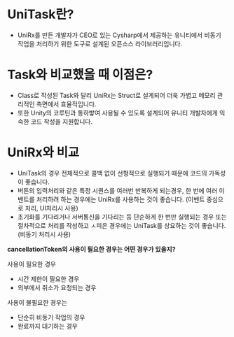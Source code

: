 # UniTask란?

- UniRx를 만든 개발자가 CEO로 있는 Cysharp에서 제공하는 유니티에서 비동기 작업을 처리하기 위한 도구로 설계된 오픈소스 라이브러리입니다.

# Task와 비교했을 때 이점은?

- Class로 작성된 Task와 달리 UniRx는 Struct로 설계되어 더욱 가볍고 메모리 관리적인 측면에서 효율적입니다.
- 또한 Unity의 코루틴과 통하밯여 사용될 수 있도록 설계되어 유니티 개발자에게 익숙한 코드 작성을 지원합니다.

# UniRx와 비교

- UniTask의 경우 전체적으로 콜백 없이 선형적으로 실행되기 때문에 코드의 가독성이 좋습니다.
- 버튼의 입력처리와 같은 특정 시퀀스를 여러번 반복하게 되는경우, 한 번에 여러 이벤트를 처리하려 하는 경우에는 UniRx를 사용하는 것이 좋습니다. (이벤트 중심으로 처리, UI처리시 사용)
- 초기화를 기다리거나 서버통신을 기다리는 등 단순하게 한 번만 실행되는 경우 또는 절차적으로 처리를 작성하고 ㅅ피은 경우에는 UniTask를 상요하는 것이 좋습니다. (비동기 처리시 사용)

**cancellationToken의 사용이 필요한 경우는 어떤 경우가 있을지?**

사용이 필요한 경우
- 시간 제한이 필요한 경우
- 외부에서 취소가 요청되는 경우

사용이 불필요한 경우는
- 단순히 비동기 작업의 경우
- 완료까지 대기하는 경우
